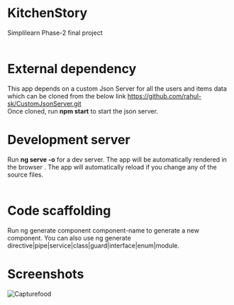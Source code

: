 # KitchenStory
Simplilearn Phase-2 final project<br><br>

# External dependency
This app depends on a custom Json Server for all the users and items data which can be cloned from the below link
https://github.com/rahul-sk/CustomJsonServer.git <br>
Once cloned, run <strong>npm start</strong> to start the json server.
# Development server
Run <strong>ng serve -o</strong> for a dev server. The app will be automatically rendered in the browser . The app will automatically reload if you change any of the source files.
<br><br>
# Code scaffolding
Run ng generate component component-name to generate a new component. You can also use ng generate directive|pipe|service|class|guard|interface|enum|module.

# Screenshots
![Capturefood](https://user-images.githubusercontent.com/37139616/137162515-b779ffc1-8bd1-44f3-a283-6b5faf9bdffe.PNG)

